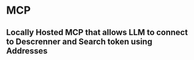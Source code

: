 # MCP
## Locally Hosted MCP that allows LLM to connect to Descrenner and Search token using Addresses
